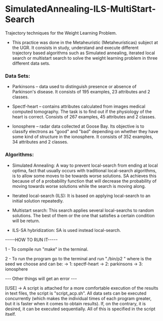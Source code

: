 # SimulatedAnnealing-ILS-MultiStart-Search
Trajectory techniques for the Weight Learning Problem.

- This practice was done in the Metaheuristic (Metaheurísticas) subject at the UGR. It consists in study, understand and execute different trajectory based algorithms such as Simulated annealing, iterated local search or multistart search to solve the weight learning problem in three different data sets.

### Data Sets:
  * Parkinsons – data used to distinguish presence or absence
of Parkinson's disease. It consists of 195 examples, 23 attributes and 2 classes.

  * Spectf-heart – contains attributes calculated from images
medical computed tomography. The task is to find out if the
physiology of the heart is correct. Consists of 267 examples, 45 attributes
and 2 classes.

  * Ionosphere – radar data collected at Goose Bay. Its objective is to
classify electrons as "good" and "bad" depending on whether they have
some kind of structure in the ionosphere. It consists of 352 examples, 34
attributes and 2 classes.

### Algorithms:
- Simulated Annealing: A way to prevent local-search from ending at local optima,
fact that usually occurs with traditional local-search algorithms, is to allow some moves to be towards worse solutions. SA achieves this because of of a probability function that will
decrease the probability of moving towards worse solutions while the
search is moving along.

- Iterated local-search (ILS): It is based on applying local-search to an initial solution repeatedly.

- Multistart search: This search applies several local-searchs to random solutions. The best of them or the one that satisfies a certain condition will be return.

- ILS-SA hybridization: SA is used instead local-search.

-----HOW TO RUN IT-----

1 - To compile run "make" in the terminal.

2 - To run the program go to the terminal and run "./bin/p2 <seed> <parameter>" where
<seed> is the seed we choose and
<parameter> can be:
		-> 1: spectf-heart
		-> 2: parkinsons
		-> 3: ionosphere

--- Other things will get an error ---

[USE] -> A script is attached for a more comfortable execution of the results in text files, the script is "script_acp.sh".
All data sets can be executed concurrently (which makes the individual times of each program greater, but it is faster when it comes to obtain results).
If, on the contrary, it is desired, it can be executed sequentially. All of this is specified in the script itself.
